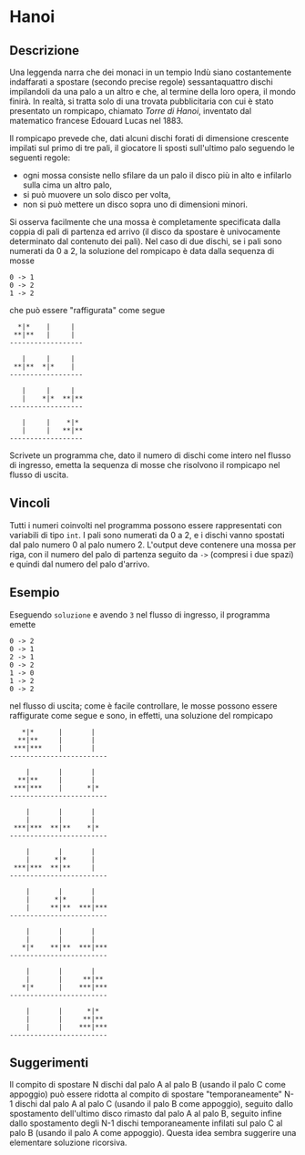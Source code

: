 Hanoi
=====

Descrizione
-----------

Una leggenda narra che dei monaci in un tempio Indù siano costantemente
indaffarati a spostare (secondo precise regole) sessantaquattro dischi
impilandoli da una palo a un altro e che, al termine della loro opera, il
mondo finirà. In realtà, si tratta solo di una trovata pubblicitaria con cui è
stato presentato un rompicapo, chiamato *Torre di Hanoi*, inventato dal
matematico francese Edouard Lucas nel 1883.

Il rompicapo prevede che, dati alcuni dischi forati di dimensione crescente
impilati sul primo di tre pali, il giocatore li sposti sull'ultimo palo seguendo
le seguenti regole:

- ogni mossa consiste nello sfilare da un palo il disco più in alto e infilarlo
  sulla cima un altro palo,
- si può muovere un solo disco per volta,
- non si può mettere un disco sopra uno di dimensioni minori.

Si osserva facilmente che una mossa è completamente specificata dalla coppia di
pali di partenza ed arrivo (il disco da spostare è univocamente determinato dal
contenuto dei pali). Nel caso di due dischi, se i pali sono numerati da 0 a 2,
la soluzione del rompicapo è data dalla sequenza di mosse

    0 -> 1
    0 -> 2
    1 -> 2

che può essere "raffigurata" come segue

      *|*    |     |  
     **|**   |     |  
    ------------------

       |     |     |  
     **|**  *|*    |  
    ------------------

       |     |     |  
       |    *|*  **|**
    ------------------

       |     |    *|*
       |     |   **|**
    ------------------

Scrivete un programma che, dato il numero di dischi come intero nel flusso di
ingresso, emetta la sequenza di mosse che risolvono il rompicapo nel flusso
di uscita.


Vincoli
-------

Tutti i numeri coinvolti nel programma possono essere rappresentati con
variabili di tipo `int`. I pali sono numerati da 0 a 2, e i dischi vanno
spostati dal palo numero 0 al palo numero 2.  L'output deve contenere una mossa
per riga, con il numero del palo di partenza seguito da ` -> ` (compresi i due
spazi) e quindi dal numero del palo d'arrivo.


Esempio
-------

Eseguendo `soluzione` e avendo `3` nel flusso di ingresso, il programma emette

    0 -> 2
    0 -> 1
    2 -> 1
    0 -> 2
    1 -> 0
    1 -> 2
    0 -> 2

nel flusso di uscita; come è facile controllare, le mosse possono essere
raffigurate come segue e sono, in effetti, una soluzione del rompicapo

       *|*      |       |   
      **|**     |       |   
     ***|***    |       |   
    ------------------------

        |       |       |   
      **|**     |       |   
     ***|***    |      *|*  
    ------------------------

        |       |       |   
        |       |       |   
     ***|***  **|**    *|*  
    ------------------------

        |       |       |   
        |      *|*      |   
     ***|***  **|**     |   
    ------------------------

        |       |       |   
        |      *|*      |   
        |     **|**  ***|***
    ------------------------

        |       |       |   
        |       |       |   
       *|*    **|**  ***|***
    ------------------------

        |       |       |   
        |       |     **|**
       *|*      |    ***|***
    ------------------------

        |       |      *|*  
        |       |     **|**
        |       |    ***|***
    ------------------------


Suggerimenti
------------

Il compito di spostare N dischi dal palo A al palo B (usando il palo C come
appoggio) può essere ridotta al compito di spostare "temporaneamente" N-1
dischi dal palo A al palo C (usando il palo B come appoggio), seguito dallo
spostamento dell'ultimo disco rimasto dal palo A al palo B, seguito infine dallo
spostamento degli N-1 dischi temporaneamente infilati sul palo C al palo B
(usando il palo A come appoggio). Questa idea sembra suggerire una elementare 
soluzione ricorsiva.
